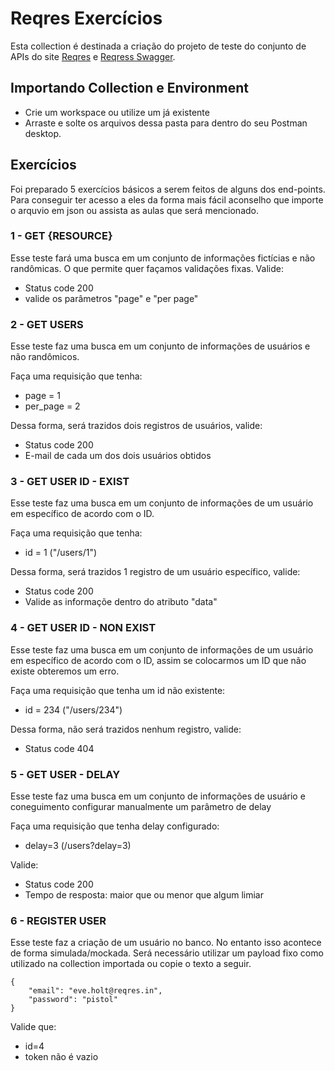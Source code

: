 # Reqres Exercícios
Esta collection é destinada a criação do projeto de teste do conjunto de APIs do site [Reqres](https://reqres.in/) e [Reqress Swagger](https://reqres.in/api-docs/#/).

## Importando Collection e Environment
- Crie um workspace ou utilize um já existente
- Arraste e solte os arquivos dessa pasta para dentro do seu Postman desktop.

## Exercícios
Foi preparado 5  exercícios básicos a serem feitos de alguns dos end-points. Para conseguir ter acesso a eles da forma mais fácil aconselho que importe o arquvio em json ou assista as aulas que será mencionado.

### 1 - GET {RESOURCE}
Esse teste fará uma busca em um conjunto de informações fictícias e não randômicas. O que permite quer façamos validações fixas. Valide:
- Status code 200
- valide os parâmetros "page" e "per page"

### 2 - GET USERS
Esse teste faz uma busca em um conjunto de informações de usuários e não randômicos. 

Faça uma requisição que tenha:
- page = 1
- per_page = 2

Dessa forma, será trazidos dois registros de usuários, valide:
- Status code 200
- E-mail de cada um dos dois usuários obtidos

### 3 - GET USER ID - EXIST
Esse teste faz uma busca em um conjunto de informações de um usuário em específico de acordo com o ID. 

Faça uma requisição que tenha:
- id = 1 ("/users/1")

Dessa forma, será trazidos 1 registro de um usuário específico, valide:
- Status code 200
- Valide as informaçõe dentro do atributo "data"

### 4 - GET USER ID - NON EXIST
Esse teste faz uma busca em um conjunto de informações de um usuário em específico de acordo com o ID, assim se colocarmos um ID que não existe obteremos um erro. 

Faça uma requisição que tenha um id não existente:
- id = 234 ("/users/234")

Dessa forma, não será trazidos nenhum registro, valide:
- Status code 404

### 5 - GET USER - DELAY
Esse teste faz uma busca em um conjunto de informações de usuário e coneguimento configurar manualmente um parâmetro de delay

Faça uma requisição que tenha delay configurado:
- delay=3 (/users?delay=3)

Valide:
- Status code 200
- Tempo de resposta: maior que ou menor que algum limiar

### 6 - REGISTER USER
Esse teste faz a criação de um usuário no banco. No entanto isso acontece de forma simulada/mockada. Será necessário utilizar um payload fixo como utilizado na collection importada ou copie o texto a seguir.

    {
        "email": "eve.holt@reqres.in",
        "password": "pistol"
    }

Valide que:
- id=4
- token não é vazio